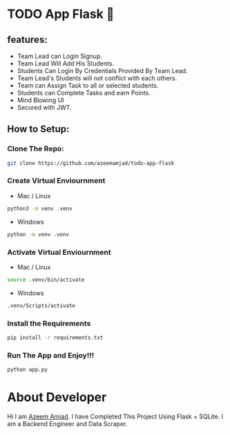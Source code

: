# TODO App Flask 🎯
## features:
- Team Lead can Login Signup.
- Team Lead Will Add His Students.
- Students Can Login By Credentials Provided By Team Lead.
- Team Lead's Students will not conflict with each others.
- Team can Assign Task to all or selected students.
- Students can Complete Tasks and earn Points.
- Mind Blowing UI
- Secured with JWT.
## How to Setup:
### Clone The Repo:
```bash
git clone https://github.com/azeemamjad/todo-app-flask
```
### Create Virtual Enviournment
- Mac / Linux
```bash
python3 -m venv .venv
```
- Windows
```bash
python -m venv .venv
```
### Activate Virtual Enviournment
- Mac / Linux
```bash
source .venv/bin/activate
```
- Windows
```bash
.venv/Scripts/activate
```
### Install the Requirements
```bash
pip install -r requirements.txt
```
### Run The App and Enjoy!!!
```bash
python app.py
```
# About Developer
Hi I am [Azeem Amjad](https://www.linkedin.com/in/azeem-amjad-40b295233/). I have Completed This Project Using Flask + SQLite. I am a Backend Engineer and Data Scraper.